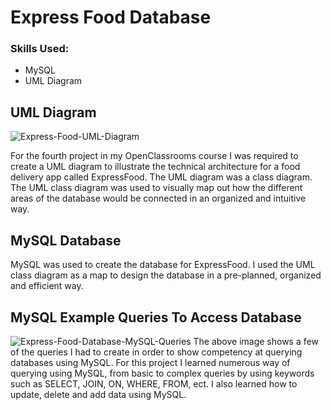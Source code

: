 # Express Food Database

### Skills Used:
- MySQL
- UML Diagram

## UML Diagram

![Express-Food-UML-Diagram](https://user-images.githubusercontent.com/77469447/127902128-c26698a1-fe8c-4973-9d87-a1588ffc4b3b.PNG)

For the fourth project in my OpenClassrooms course I was required to create a UML diagram to illustrate the technical architecture for a food delivery app called ExpressFood.  The UML diagram was a class diagram.  The UML class diagram was used to visually map out how the different areas of the database would be connected in an organized and intuitive way.  
## MySQL Database
MySQL was used to create the database for ExpressFood.  I used the UML class diagram as a map to design the database in a pre-planned, organized and efficient way.

## MySQL Example Queries To Access Database

![Express-Food-Database-MySQL-Queries](https://user-images.githubusercontent.com/77469447/127903164-500a9468-56a9-4222-a972-97e8f0c0b04c.PNG)
The above image shows a few of the queries I had to create in order to show competency at querying databases using MySQL.  For this project I learned numerous way of querying using MySQL, from basic to complex queries by using keywords such as SELECT, JOIN, ON, WHERE, FROM, ect.  I also learned how to update, delete and add data using MySQL.


